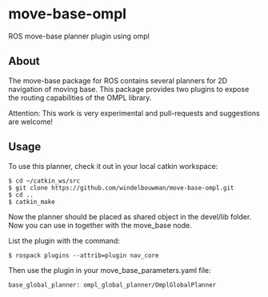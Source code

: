 move-base-ompl
==============

ROS move-base planner plugin using ompl

About
-----

The move-base package for ROS contains several planners for 2D navigation
of moving base. This package provides two plugins to expose the routing
capabilities of the OMPL library.

Attention: This work is very experimental and pull-requests and suggestions are welcome!

Usage
-----

To use this planner, check it out in your local catkin workspace:

    $ cd ~/catkin_ws/src
    $ git clone https://github.com/windelbouwman/move-base-ompl.git
    $ cd ..
    $ catkin_make

Now the planner should be placed as shared object in the devel/lib folder. Now you can use in 
together with the move_base node.

List the plugin with the command:

    $ rospack plugins --attrib=plugin nav_core


Then use the plugin in your move_base_parameters.yaml file:

    base_global_planner: ompl_global_planner/OmplGlobalPlanner


